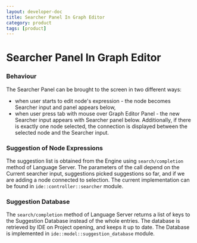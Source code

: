 ```yaml
---
layout: developer-doc
title: Searcher Panel In Graph Editor
category: product
tags: [product]
---
```


# Searcher Panel In Graph Editor

### Behaviour

The Searcher Panel can be brought to the screen in two different ways:

- when user starts to edit node's expression - the node becomes Searcher input
  and panel appears below,
- when user press tab with mouse over Graph Editor Panel - the new Searcher
  input appears with Searcher panel below. Additionally, if there is exactly one
  node selected, the connection is displayed between the selected node and the
  Searcher input.

### Suggestion of Node Expressions

The suggestion list is obtained from the Engine using `search/completion` method
of Language Server. The parameters of the call depend on the Current searcher
input, suggestions picked suggestions so far, and if we are adding a node
connected to selection. The current implementation can be found in
`ide::controller::searcher` module.

### Suggestion Database

The `search/completion` method of Language Server returns a list of keys to the
Suggestion Database instead of the whole entries. The database is retrieved by
IDE on Project opening, and keeps it up to date. The Database is implemented in
`ide::model::suggestion_database` module.
